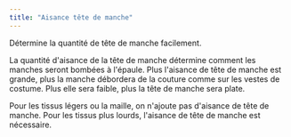 ```yaml
---
title: "Aisance tête de manche"
---
```


Détermine la quantité de tête de manche facilement.

<Note>

La quantité d'aisance de la tête de manche détermine comment les manches seront bombées à l'épaule.
Plus l'aisance de tête de manche est grande, plus la manche débordera de la couture comme sur les vestes de costume. Plus elle sera faible, plus la tête de manche sera plate.

Pour les tissus légers ou la maille, on n'ajoute pas d'aisance de tête de manche. Pour les tissus plus lourds, l'aisance de tête de manche est nécessaire.

</Note>




